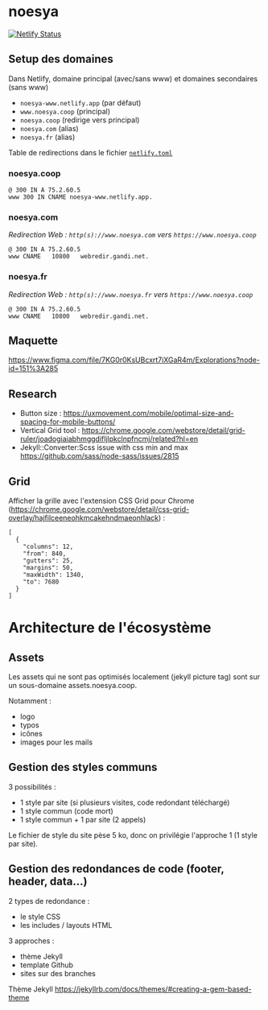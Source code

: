 # noesya

[![Netlify Status](https://api.netlify.com/api/v1/badges/7755f932-ad59-4c58-b029-c5d4bbde2015/deploy-status)](https://app.netlify.com/sites/noesya-www/deploys)

## Setup des domaines

Dans Netlify, domaine principal (avec/sans www) et domaines secondaires (sans www)
- `noesya-www.netlify.app` (par défaut)
- `www.noesya.coop` (principal)
- `noesya.coop` (redirige vers principal)
- `noesya.com` (alias)
- `noesya.fr` (alias)

Table de redirections dans le fichier [`netlify.toml`](https://github.com/noesya/noesya-www/blob/master/netlify.toml)

### noesya.coop

```
@ 300 IN A 75.2.60.5
www 300 IN CNAME noesya-www.netlify.app.
```

### noesya.com

*Redirection Web : `http(s)://www.noesya.com` vers `https://www.noesya.coop`*

```
@ 300 IN A 75.2.60.5
www	CNAME	10800	webredir.gandi.net.
```

### noesya.fr

*Redirection Web : `http(s)://www.noesya.fr` vers `https://www.noesya.coop`*

```
@ 300 IN A 75.2.60.5
www	CNAME	10800	webredir.gandi.net.
```


## Maquette

https://www.figma.com/file/7KG0r0KsUBcxrt7iXGaR4m/Explorations?node-id=151%3A285


## Research

- Button size : https://uxmovement.com/mobile/optimal-size-and-spacing-for-mobile-buttons/
- Vertical Grid tool : https://chrome.google.com/webstore/detail/grid-ruler/joadogiaiabhmggdifljlpkclnpfncmj/related?hl=en
- Jekyll::Converter:Scss issue with css min and max https://github.com/sass/node-sass/issues/2815

## Grid

Afficher la grille avec l'extension CSS Grid pour Chrome (https://chrome.google.com/webstore/detail/css-grid-overlay/hajfilceeneohkmcakehndmaeonhlack) :

```
[
  {
    "columns": 12,
    "from": 840,
    "gutters": 25,
    "margins": 50,
    "maxWidth": 1340,
    "to": 7680
  }
]
```

# Architecture de l'écosystème

## Assets

Les assets qui ne sont pas optimisés localement (jekyll picture tag) sont sur un sous-domaine assets.noesya.coop.

Notamment :
- logo
- typos
- icônes
- images pour les mails

## Gestion des styles communs

3 possibilités :
- 1 style par site (si plusieurs visites, code redondant téléchargé)
- 1 style commun (code mort)
- 1 style commun + 1 par site (2 appels)

Le fichier de style du site pèse 5 ko, donc on privilégie l'approche 1 (1 style par site).

## Gestion des redondances de code (footer, header, data...)

2 types de redondance :
- le style CSS
- les includes / layouts HTML

3 approches :
- thème Jekyll
- template Github
- sites sur des branches

Thème Jekyll https://jekyllrb.com/docs/themes/#creating-a-gem-based-theme
